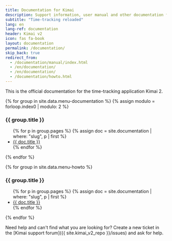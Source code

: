 ```yaml
---
title: Documentation for Kimai
description: Support information, user manual and other documentation for Kimai time-tracking
subtitle: "Time-tracking reloaded"
lang: en
lang-ref: documentation
header: Kimai v2
icon: fas fa-book
layout: documentation
permalink: /documentation/
skip_back: true
redirect_from:
  - /documentation/manual/index.html
  - /en/documentation/
  - /en/documentation/
  - /documentation/howto.html
---
```


This is the official documentation for the time-tracking application Kimai 2.
  
<div class="row">
{% for group in site.data.menu-documentation %}
    {% assign modulo = forloop.index0 | modulo: 2 %}
    <div class="col-md-6">
        <div class="card">
            <div class="card-status bg-blue"></div>
            <div class="card-header">
                <h3 class="card-title">{{ group.title }}</h3>
            </div>
            <div class="card-body">
                <ul>
                    {% for p in group.pages %}
                    {% assign doc = site.documentation | where: "slug", p | first %}
                    <li><a href="{{ doc.url }}">{{ doc.title }}</a></li>
                    {% endfor %}
                </ul>
            </div>
        </div>
    </div>
{% endfor %}

{% for group in site.data.menu-howto %}
<div class="col-md-6">
    <div class="card">
        <div class="card-status bg-blue"></div>
        <div class="card-header">
            <h3 class="card-title">{{ group.title }}</h3>
        </div>
        <div class="card-body">
            <ul>
                {% for p in group.pages %}
                {% assign doc = site.documentation | where: "slug", p | first %}
                    <li><a href="{{ doc.url }}">{{ doc.title }}</a></li>
                {% endfor %}
            </ul>
        </div>
    </div>
</div>
{% endfor %}
</div>

Need help and can't find what you are looking for? 
Create a new ticket in the [Kimai support forum]({{ site.kimai_v2_repo }}/issues) and ask for help.
